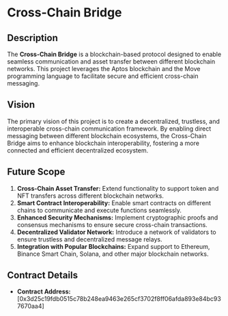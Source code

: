 # Cross-Chain Bridge

## Description
The **Cross-Chain Bridge** is a blockchain-based protocol designed to enable seamless communication and asset transfer between different blockchain networks. This project leverages the Aptos blockchain and the Move programming language to facilitate secure and efficient cross-chain messaging.

## Vision
The primary vision of this project is to create a decentralized, trustless, and interoperable cross-chain communication framework. By enabling direct messaging between different blockchain ecosystems, the Cross-Chain Bridge aims to enhance blockchain interoperability, fostering a more connected and efficient decentralized ecosystem.

## Future Scope
1. **Cross-Chain Asset Transfer:** Extend functionality to support token and NFT transfers across different blockchain networks.
2. **Smart Contract Interoperability:** Enable smart contracts on different chains to communicate and execute functions seamlessly.
3. **Enhanced Security Mechanisms:** Implement cryptographic proofs and consensus mechanisms to ensure secure cross-chain transactions.
4. **Decentralized Validator Network:** Introduce a network of validators to ensure trustless and decentralized message relays.
5. **Integration with Popular Blockchains:** Expand support to Ethereum, Binance Smart Chain, Solana, and other major blockchain networks.

## Contract Details
- **Contract Address:** [0x3d25c19fdb0515c78b248ea9463e265cf3702f8ff06afda893e84bc937670aa4]

